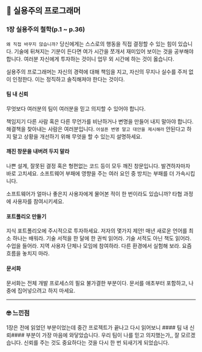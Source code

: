 ## 📘 실용주의 프로그래머

### 1장 실용주의 철학(p.1 ~ p.36)

`왜 직접 바꾸지 않습니까?` 당신에게는 스스로의 행동을 직접 결정할 수 있는 힘이 있습니다. 기술에 뒤쳐지는 기분이 든다면 여가 시간을 쪼개서 재미있어 보이는 것을 공부해야 합니다. 여러분 자신에게 투자하는 것이니 업무 외 시간에 하는 것이 옳습니다.

실용주의 프로그래머는 자신의 경력에 대해 책임을 지고, 자신의 무지나 실수를 주저 없이 인정한다. 이는 정직하고 솔직해져야 한다는 것이다.

#### 팀 내 신뢰

무엇보다 여러분의 팀이 여러분을 믿고 의지할 수 있어야 합니다.

책임지기
다른 사람 혹은 다른 무언가를 비난하거나 변명을 만들어 내지 말아야 합니다. 해결책을 찾아내는 사람은 여러분입니다.
`어설픈 변명 말고 대안을 제시해라` 안된다고 하지 말고 상황을 개선하기 위해 무엇을 할 수 있는지 설명하세요.

#### 깨진 창문을 내버려 두지 말라

나쁜 설계, 잘못된 결정 혹은 형편없는 코드 등이 모두 깨진 창문입니다. 발견하자마자 바로 고치세요. 소프트웨어 부패에 영향을 주는 여러 요인 중 방치는 부패를 더 가속시킵니다.

소프트웨어가 얼마나 좋은지 사용자에게 물어본 적이 한 번이라도 있습니까? 타협 과정에 사용자를 참여시키세요.

#### 포트폴리오 만들기

지식 포트폴리오에 주시적으로 투자하세요.
저자의 몇가지 제안! 매년 새로운 언어를 최소 하나는 배워라. 기술 서적을 한 달에 한 권씩 읽어라. 기술 서적도 아닌 책도 읽어라. 수업을 들어라. 지역 사용자 단체나 모임에 참여하라. 다른 환경에서 실험해 보라. 요즘 흐름을 놓치지 마라.

#### 문서화

문서화는 전체 개발 프로세스의 필요 불가결한 부분이다. 문서를 애초부터 포함하고, 나중에 집어넣으려고 하지 마세요.

---

### 🤓 느낀점

1장은 전에 읽었던 부분이었는데 중간 프로젝트가 끝나고 다시 읽어보니 #### 팀 내 신뢰#### 부분이 가장 마음에 와닿았습니다. 우리 팀이 나를 믿고 의지했는가,, 잘 모르겠습니다.
신뢰를 주는 것도 중요하다는 것을 다시 한 번 되새기게 되었습니다.
